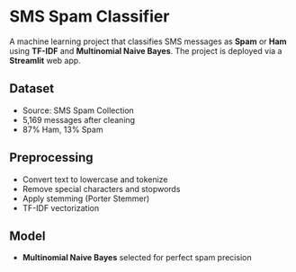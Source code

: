 # SMS Spam Classifier

A machine learning project that classifies SMS messages as **Spam** or **Ham** using **TF-IDF** and **Multinomial Naive Bayes**. The project is deployed via a **Streamlit** web app.

## Dataset
- Source: SMS Spam Collection  
- 5,169 messages after cleaning  
- 87% Ham, 13% Spam  

## Preprocessing
- Convert text to lowercase and tokenize  
- Remove special characters and stopwords  
- Apply stemming (Porter Stemmer)  
- TF-IDF vectorization  

## Model
- **Multinomial Naive Bayes** selected for perfect spam precision  

